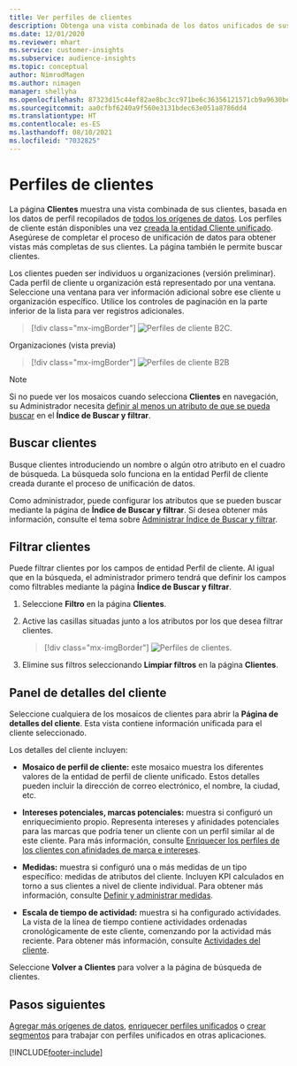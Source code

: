 ```yaml
---
title: Ver perfiles de clientes
description: Obtenga una vista combinada de los datos unificados de sus clientes.
ms.date: 12/01/2020
ms.reviewer: mhart
ms.service: customer-insights
ms.subservice: audience-insights
ms.topic: conceptual
author: NimrodMagen
ms.author: nimagen
manager: shellyha
ms.openlocfilehash: 87323d15c44ef82ae8bc3cc971be6c36356121571cb9a9630be699ac2d157bf6
ms.sourcegitcommit: aa0cfbf6240a9f560e3131bdec63e051a8786dd4
ms.translationtype: HT
ms.contentlocale: es-ES
ms.lasthandoff: 08/10/2021
ms.locfileid: "7032825"
---
```

# <a name="customer-profiles"></a>Perfiles de clientes

La página **Clientes** muestra una vista combinada de sus clientes, basada en los datos de perfil recopilados de [todos los orígenes de datos](data-sources.md). Los perfiles de cliente están disponibles una vez [creada la entidad Cliente unificado](data-unification.md). Asegúrese de completar el proceso de unificación de datos para obtener vistas más completas de sus clientes. La página también le permite buscar clientes.

Los clientes pueden ser individuos u organizaciones (versión preliminar). Cada perfil de cliente u organización está representado por una ventana. Seleccione una ventana para ver información adicional sobre ese cliente u organización específico. Utilice los controles de paginación en la parte inferior de la lista para ver registros adicionales.

> [!div class="mx-imgBorder"] 
> ![Perfiles de cliente B2C.](media/profiles-customers.png "Perfiles de cliente B2C")

Organizaciones (vista previa)
> [!div class="mx-imgBorder"] 
> ![Perfiles de cliente B2B](media/profile-customers-b2b.png "Perfiles de cliente B2B")

> [!NOTE]
> Si no puede ver los mosaicos cuando selecciona **Clientes** en navegación, su Administrador necesita [definir al menos un atributo de que se pueda buscar](search-filter-index.md) en el **Índice de Buscar y filtrar**.

## <a name="search-for-customers"></a>Buscar clientes

Busque clientes introduciendo un nombre o algún otro atributo en el cuadro de búsqueda. La búsqueda solo funciona en la entidad Perfil de cliente creada durante el proceso de unificación de datos.

Como administrador, puede configurar los atributos que se pueden buscar mediante la página de **Índice de Buscar y filtrar**. Si desea obtener más información, consulte el tema sobre [Administrar Índice de Buscar y filtrar](search-filter-index.md).

## <a name="filter-customers"></a>Filtrar clientes

Puede filtrar clientes por los campos de entidad Perfil de cliente. Al igual que en la búsqueda, el administrador primero tendrá que definir los campos como filtrables mediante la página **Índice de Buscar y filtrar**.

1. Seleccione **Filtro** en la página **Clientes**.

2. Active las casillas situadas junto a los atributos por los que desea filtrar clientes.

   > [!div class="mx-imgBorder"] 
   > ![Perfiles de clientes.](media/profiles-customers3.png "Perfiles de clientes")

3. Elimine sus filtros seleccionando **Limpiar filtros** en la página **Clientes**.

##  <a name="customer-details-page"></a>Panel de detalles del cliente

Seleccione cualquiera de los mosaicos de clientes para abrir la **Página de detalles del cliente**. Esta vista contiene información unificada para el cliente seleccionado.

Los detalles del cliente incluyen:

-   **Mosaico de perfil de cliente:** este mosaico muestra los diferentes valores de la entidad de perfil de cliente unificado. Estos detalles pueden incluir la dirección de correo electrónico, el nombre, la ciudad, etc. 

-   **Intereses potenciales, marcas potenciales:** muestra si configuró un enriquecimiento propio. Representa intereses y afinidades potenciales para las marcas que podría tener un cliente con un perfil similar al de este cliente. Para más información, consulte [Enriquecer los perfiles de los clientes con afinidades de marca e intereses](enrichment-microsoft.md).

-   **Medidas:** muestra si configuró una o más medidas de un tipo específico: medidas de atributos del cliente. Incluyen KPI calculados en torno a sus clientes a nivel de cliente individual. Para obtener más información, consulte [Definir y administrar medidas](measures.md).

-   **Escala de tiempo de actividad:** muestra si ha configurado actividades. La vista de la línea de tiempo contiene actividades ordenadas cronológicamente de este cliente, comenzando por la actividad más reciente. Para obtener más información, consulte [Actividades del cliente](activities.md).

Seleccione **Volver a Clientes** para volver a la página de búsqueda de clientes.

## <a name="next-steps"></a>Pasos siguientes

[Agregar más orígenes de datos](data-sources.md), [enriquecer perfiles unificados](enrichment-hub.md) o [crear segmentos](segments.md) para trabajar con perfiles unificados en otras aplicaciones.


[!INCLUDE[footer-include](../includes/footer-banner.md)]
